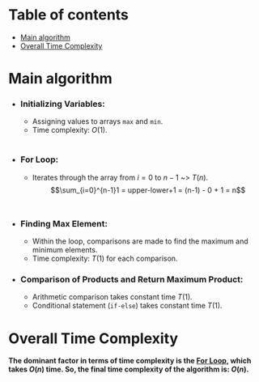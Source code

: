 # Table of contents
<!--toc:start-->
- [Main algorithm](#main-algorithm)
- [Overall Time Complexity](#overall-time-complexity)
<!--toc:end-->

# Main algorithm
- ### Initializing Variables:
    - Assigning values to arrays `max` and `min`.
    - Time complexity: $O(1)$.
    <br>

- ### For Loop:
    - Iterates through the array from $i=0$ to $n-1$ ~> $T(n)$.
    $$\sum_{i=0}^{n-1}1 = upper-lower+1 = (n-1) - 0 + 1 = n$$
    <br>

- ### Finding Max Element:
    - Within the loop, comparisons are made to find the maximum and minimum elements.
    - Time complexity: $T(1)$ for each comparison.
- ### Comparison of Products and Return Maximum Product:
    - Arithmetic comparison takes constant time $T(1)$.
    - Conditional statement (`if-else`) takes constant time $T(1)$.

# Overall Time Complexity
**The dominant factor in terms of time complexity is the [For Loop](#main-algorithm), which takes $O(n)$ time.
So, the final time complexity of the algorithm is: $O(n)$.**
